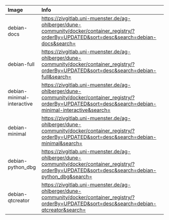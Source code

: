 | Image  | Info |
| :----- | :--- |
| debian-docs | https://zivgitlab.uni-muenster.de/ag-ohlberger/dune-community/docker/container_registry/?orderBy=UPDATED&sort=desc&search=debian-docs&search= |
| debian-full | https://zivgitlab.uni-muenster.de/ag-ohlberger/dune-community/docker/container_registry/?orderBy=UPDATED&sort=desc&search=debian-full&search= |
| debian-minimal-interactive | https://zivgitlab.uni-muenster.de/ag-ohlberger/dune-community/docker/container_registry/?orderBy=UPDATED&sort=desc&search=debian-minimal-interactive&search= |
| debian-minimal | https://zivgitlab.uni-muenster.de/ag-ohlberger/dune-community/docker/container_registry/?orderBy=UPDATED&sort=desc&search=debian-minimal&search= |
| debian-python_dbg | https://zivgitlab.uni-muenster.de/ag-ohlberger/dune-community/docker/container_registry/?orderBy=UPDATED&sort=desc&search=debian-python_dbg&search= |
| debian-qtcreator | https://zivgitlab.uni-muenster.de/ag-ohlberger/dune-community/docker/container_registry/?orderBy=UPDATED&sort=desc&search=debian-qtcreator&search= |

